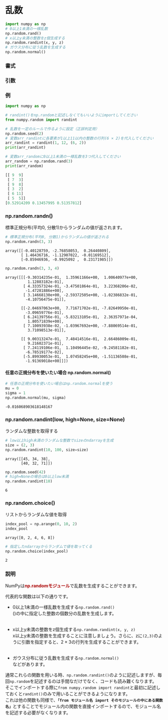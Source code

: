 # 乱数

```python
import numpy as np
# 0以上1未満の一様乱数
np.random.rand()
# x以上y未満の整数をz個生成する
np.random.randint(x, y, z)
# ガウス分布に従う乱数を生成する
np.random.normal()
```

### 書式


### 引数


### 例

```python
import numpy as np

# randint()をnp.randomと記述しなくてもいいようにimportしてください
from numpy.random import randint

# 乱数を一定のルールで作るように設定（正誤判定用）
np.random.seed(2)
# 変数arr_randintに各要素が1以上11以内の整数の行列(6 × 2)を代入してください
arr_randint = randint(1, 12, (6, 2))
print(arr_randint)

# 変数arr_randomに0以上1未満の一様乱数を3つ代入してください
arr_random = np.random.rand(3)
print(arr_random)
```
```python
[[ 9  9]
 [ 7  3]
 [ 9  8]
 [ 3  2]
 [ 6 11]
 [ 5  5]]
[0.52914209 0.13457995 0.51357812]

```


### np.random.randn()

標準正規分布(平均0, 分散1)からランダムの値が返されます。


```python
# 標準正規分布(平均0, 分散1)からランダムの値が返される
np.random.randn(3, 3)
```




    array([[-0.40128759, -2.76858053,  0.26440809],
           [ 1.46436716, -1.12907022, -0.01169512],
           [-0.85946936, -0.9925092 ,  0.23171985]])




```python
np.random.randn(3, 3, 4)
```




    array([[[-9.30314235e-01,  1.35961166e+00,  1.00640977e+00,
              1.12883182e-01],
            [ 4.33357324e-01, -3.47501864e-01,  3.22368206e-02,
             -1.47281886e+00],
            [ 3.14668130e+00, -2.59372505e+00, -1.02386832e-01,
             -4.10756475e-01]],
    
           [[-2.04697063e+00,  7.71671702e-01, -7.82649950e-01,
             -3.09659776e-01],
            [ 6.24139756e-01, -5.83213105e-01,  2.36357971e-04,
              1.80571839e+00],
            [ 7.10093938e-02, -1.03967692e+00, -7.88069514e-01,
              3.71098513e-01]],
    
           [[ 9.00313247e-01,  7.48414516e-01,  2.66486009e-01,
              9.21602371e-01],
            [ 7.24119106e-01,  1.10496445e-02, -9.24581182e-01,
             -6.78519177e-02],
            [-5.89930053e-01,  1.07458245e+00, -1.51136508e-01,
             -1.91369018e+00]]])



#### 任意の正規分布を使いたい場合 np.random.normal()


```python
# 任意の正規分布を使いたい場合はnp.random.normalを使う
mu = 0
sigma = 1
np.random.normal(mu, sigma)
```




    -0.016068903618148167



### np.random.randint(low, high=None, size=None)

ランダムな整数を取得する


```python
# low以上high未満のランダムな整数でsizeのndarrayを生成
size = (2, 3)
np.random.randint(10, 100, size=size)
```




    array([[45, 34, 38],
           [40, 32, 71]])




```python
np.random.seed(42)
# high=Noneの場合は0以上low未満
np.random.randint(10)
```




    6



### np.random.choice()

リストからランダムな値を取得


```python
index_pool = np.arange(0, 10, 2)
index_pool
```




    array([0, 2, 4, 6, 8])




```python
# 指定したndarrayからランダムで値を取ってくる
np.random.choice(index_pool)
```




    2


### 説明

NumPyは<b style='color: #AA0000'>np.randomモジュール</b>で乱数を生成することができます。<br>

代表的な関数は以下の通りです。
- 0以上1未満の一様乱数を生成する`np.random.rand()`<br>
()の中に指定した整数の個数分の乱数を生成します。<br><br>

- x以上y未満の整数をz個生成する`np.random.randint(x, y, z)`<br>
x以上y未満の整数を生成することに注意しましょう。さらに、zに`(2,3)`のように引数を指定すると、$2×3$の行列を生成することができます。<br><br>

- ガウス分布に従う乱数を生成する`np.random.normal()`<br>
などがあります。

通常これらの関数を用いる時、`np.random.randint()`のように記述しますが、毎回`np.random`を記述するのは手間なだけでなく、コードも読み難くなります。<br>
そこでインポートする際に`from numpy.random import randint`と最初に記述しておくと`randint()`のみで用いることができるようになります。<br>
これは他の関数も同様で、<b>`「from モジュール名 import そのモジュールの中にある関数名」`</b>とすることでモジュール内の関数を直接インポートするので、モジュール名を記述する必要がなくなります。


